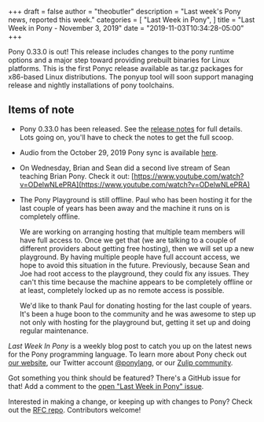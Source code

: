 +++
draft = false
author = "theobutler"
description = "Last week's Pony news, reported this week."
categories = [
    "Last Week in Pony",
]
title = "Last Week in Pony - November 3, 2019"
date = "2019-11-03T10:34:28-05:00"
+++

Pony 0.33.0 is out! This release includes changes to the pony runtime options and a major step toward providing prebuilt binaries for Linux platforms. This is the first Ponyc release available as tar.gz packages for x86-based Linux distributions. The ponyup tool will soon support managing release and nightly installations of pony toolchains.
<!--more-->

## Items of note

- Pony 0.33.0 has been released. See the [release notes](https://www.ponylang.io/blog/2019/11/0.33.0-released/) for full details. Lots going on, you'll have to check the notes to get the full scoop.

- Audio from the October 29, 2019 Pony sync is available [here](https://sync-recordings.ponylang.io/r/2019_10_29.m4a).

- On Wednesday, Brian and Sean did a second live stream of Sean teaching Brian Pony. Check it out: [https://www.youtube.com/watch?v=ODelwNLePRA](https://www.youtube.com/watch?v=ODelwNLePRA)

- The Pony Playground is still offline. Paul who has been hosting it for the last couple of years has been away and the machine it runs on is completely offline.

    We are working on arranging hosting that multiple team members will have full access to. Once we get that (we are talking to a couple of different providers about getting free hosting), then we will set up a new playground. By having multiple people have full account access, we hope to avoid this situation in the future. Previously, because Sean and Joe had root access to the playground, they could fix any issues. They can't this time because the machine appears to be completely offline or at least, completely locked up as no remote access is possible.

    We'd like to thank Paul for donating hosting for the last couple of years. It's been a huge boon to the community and he was awesome to step up not only with hosting for the playground but, getting it set up and doing regular maintenance.

_Last Week In Pony_ is a weekly blog post to catch you up on the latest news for the Pony programming language. To learn more about Pony check out [our website](https://ponylang.io), our Twitter account [@ponylang](https://twitter.com/ponylang), or our [Zulip community](https://ponylang.zulipchat.com).

Got something you think should be featured? There's a GitHub issue for that! Add a comment to the [open "Last Week in Pony" issue](https://github.com/ponylang/ponylang.github.io/issues?q=is%3Aissue+is%3Aopen+label%3Alast-week-in-pony).

Interested in making a change, or keeping up with changes to Pony? Check out the [RFC repo](https://github.com/ponylang/rfcs). Contributors welcome!
